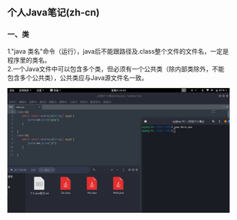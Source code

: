 ##  个人Java笔记(zh-cn)  
###  一、类  
1."java 类名"命令（运行），java后不能跟路径及.class整个文件的文件名，一定是程序里的类名。  
2.一个Java文件中可以包含多个类，但必须有一个公共类（除内部类除外，不能包含多个公共类），公共类应与Java源文件名一致。  
  
![Alt text](多个类.png "多个类")  
  
